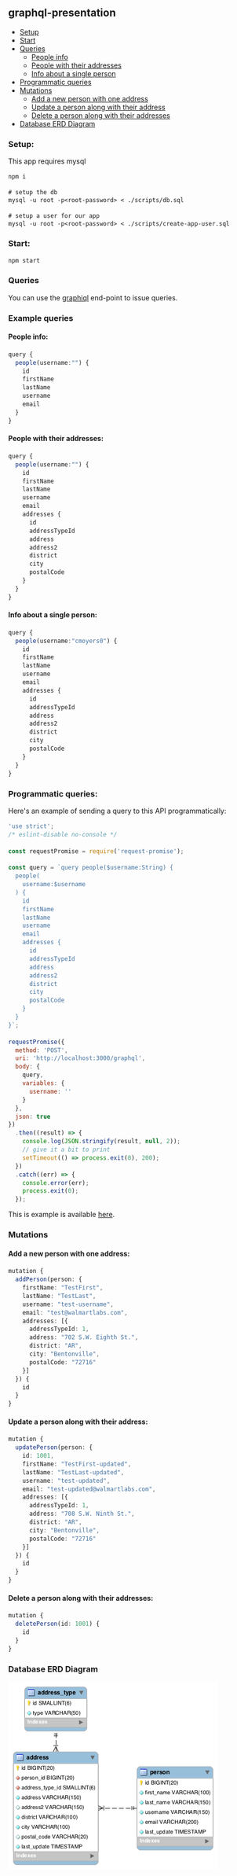 ## graphql-presentation

- [Setup](#setup)
- [Start](#start)
- [Queries](#queries)
  - [People info](#people-info)
  - [People with their addresses](#people-with-their-addresses)
  - [Info about a single person](#info-about-a-single-person)
- [Programmatic queries](#programmatic-queries)
- [Mutations](#mutations)
  - [Add a new person with one address](#add-a-new-person-with-one-address)
  - [Update a person along with their address](#update-a-person-along-with-their-address)
  - [Delete a person along with their addresses](#delete-a-person-along-with-their-addresses)
- [Database ERD Diagram](#database-erd-diagram)

### Setup:
This app requires mysql

```shell
npm i 

# setup the db
mysql -u root -p<root-password> < ./scripts/db.sql

# setup a user for our app
mysql -u root -p<root-password> < ./scripts/create-app-user.sql
```

### Start:
```shell
npm start
```

### Queries 
You can use the [graphiql](http://localhost:3000/graphiql) end-point to issue queries.

### Example queries
#### People info:
```typescript
query {
  people(username:"") {
    id
    firstName
    lastName
    username
    email
  }
}
```
#### People with their addresses:
```typescript
query {
  people(username:"") {
    id
    firstName
    lastName
    username
    email
    addresses {
      id
      addressTypeId
      address
      address2
      district
      city
      postalCode
    }
  }
}
```
#### Info about a single person:
```typescript
query {
  people(username:"cmoyers0") {
    id
    firstName
    lastName
    username
    email
    addresses {
      id
      addressTypeId
      address
      address2
      district
      city
      postalCode
    }
  }
}
```

### Programmatic queries:

Here's an example of sending a query to this API programmatically:
```javascript
'use strict';
/* eslint-disable no-console */

const requestPromise = require('request-promise');

const query = `query people($username:String) {
  people(
    username:$username
  ) {
    id
    firstName
    lastName
    username
    email
    addresses {
      id
      addressTypeId
      address
      address2
      district
      city
      postalCode
    }
  }
}`;

requestPromise({
  method: 'POST',
  uri: 'http://localhost:3000/graphql',
  body: {
    query,
    variables: {
      username: ''
    }
  },
  json: true
})
  .then((result) => {
    console.log(JSON.stringify(result, null, 2));
    // give it a bit to print
    setTimeout(() => process.exit(0), 200);
  })
  .catch((err) => {
    console.error(err);
    process.exit(0);
  });
```
This is example is available [here](example/people-query.js).

### Mutations
#### Add a new person with one address:
```typescript
mutation {
  addPerson(person: {
    firstName: "TestFirst",
    lastName: "TestLast",
    username: "test-username",
    email: "test@walmartlabs.com",
    addresses: [{
      addressTypeId: 1,
      address: "702 S.W. Eighth St.",
      district: "AR",
      city: "Bentonville",
      postalCode: "72716"
    }]
  }) {
    id
  }
}
```
#### Update a person along with their address:
```typescript
mutation {
  updatePerson(person: {
    id: 1001,
    firstName: "TestFirst-updated",
    lastName: "TestLast-updated",
    username: "test-updated",
    email: "test-updated@walmartlabs.com",
    addresses: [{
      addressTypeId: 1,
      address: "708 S.W. Ninth St.",
      district: "AR",
      city: "Bentonville",
      postalCode: "72716"
    }]
  }) {
    id
  }
}
```
#### Delete a person along with their addresses:
```typescript
mutation {
  deletePerson(id: 1001) {
    id
  }
}
```

### Database ERD Diagram
![database erd diagram](/doc/db.png)

